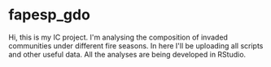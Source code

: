 # fapesp_gdo
Hi, this is my IC project. 
I'm analysing the composition of invaded communities under different fire seasons.
In here I'll be uploading all scripts and other useful data.
All the analyses are being developed in RStudio.
